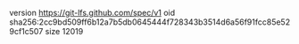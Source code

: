 version https://git-lfs.github.com/spec/v1
oid sha256:2cc9bd509ff6b12a7b5db0645444f728343b3514d6a56f91fcc85e529cf1c507
size 12019
